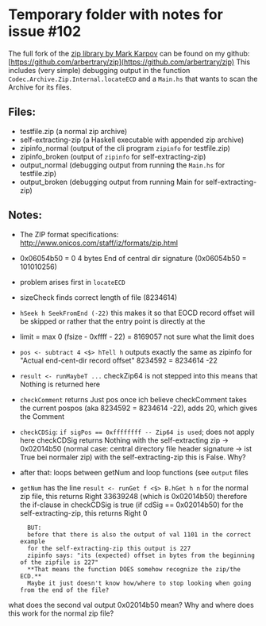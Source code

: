 # Temporary folder with notes for issue #102

The full fork of the [zip library by Mark Karpov](https://github.com/mrkkrp/zip) can be found on my github: [https://github.com/arbertrary/zip](https://github.com/arbertrary/zip)
This includes (very simple) debugging output in the function `Codec.Archive.Zip.Internal.locateECD` and a `Main.hs` that wants to scan the Archive for its files.

## Files:

- testfile.zip (a normal zip archive)
- self-extracting-zip (a Haskell executable with appended zip archive)
- zipinfo_normal (output of the cli program `zipinfo` for testfile.zip)
- zipinfo_broken (output of `zipinfo` for self-extracting-zip)
- output_normal (debugging output from running the `Main.hs` for testfile.zip)
- output_broken (debugging output from running Main for self-extracting-zip)

## Notes:

- The ZIP format specifications: http://www.onicos.com/staff/iz/formats/zip.html
- 0x06054b50 =   0      4 bytes  End of central dir signature (0x06054b50 = 101010256)

- problem arises first in `locateECD`
- sizeCheck finds correct length of file (8234614)
- `hSeek h SeekFromEnd (-22)`
		this makes it so that EOCD record offset will be skipped
		or rather that the entry point is directly at the
- limit = max 0 (fsize - 0xffff - 22)
		= 8169057
		not sure what the limit does
- `pos <- subtract 4 <$> hTell h`
		outputs exactly the same as zipinfo for "Actual end-cent-dir record offset"
		8234592 = 8234614 -22
- `result <- runMaybeT ...`
		checkZip64 is not stepped into
		this means that Nothing is returned here
- `checkComment` returns Just pos once
		ich believe checkComment takes the current pospos (aka 8234592 = 8234614 -22), 
		adds 20, which gives the Comment
- `checkCDSig`:
		`if sigPos == 0xffffffff -- Zip64 is used`; does not apply here
		checkCDSig returns Nothing with the self-extracting zip
		-> 0x02014b50 (normal case: central directory file header signature -> ist True bei normaler zip)
		with the self-extracting-zip this is False. Why?
- after that: loops between getNum and loop functions (see `output` files

- `getNum` has the line `result <- runGet f <$> B.hGet h n`
		for the normal zip file, this returns Right 33639248 (which is 0x02014b50)
		therefore the if-clause in checkCDSig is true (if cdSig == 0x02014b50)
		for the self-extracting-zip, this returns Right 0

		BUT: 
		before that there is also the output of val 1101 in the correct example 
		for the self-extracting-zip this output is 227
		zipinfo says: "its (expected) offset in bytes from the beginning of the zipfile is 227"
		**That means the function DOES somehow recognize the zip/the ECD.**
		Maybe it just doesn't know how/where to stop looking when going from the end of the file?


what does the second val output 0x02014b50 mean? Why and where does this work for the normal zip file?
